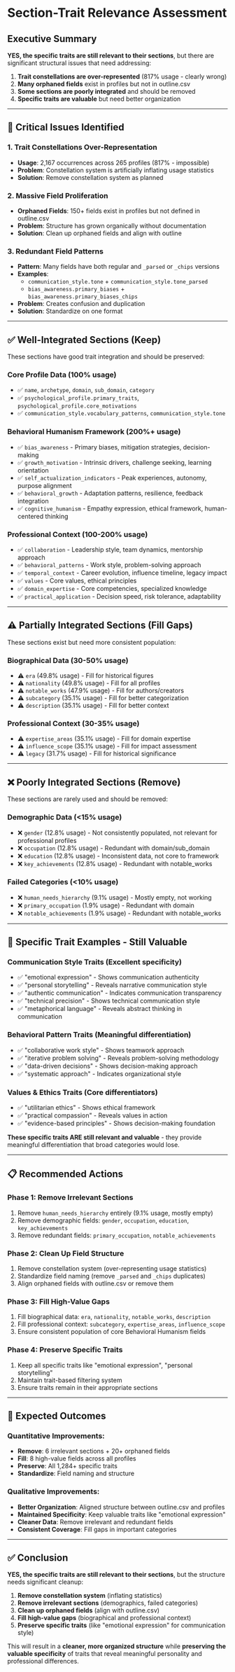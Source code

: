 # Section-Trait Relevance Assessment

## Executive Summary

**YES, the specific traits are still relevant to their sections**, but there are significant structural issues that need addressing:

1. **Trait constellations are over-represented** (817% usage - clearly wrong)
2. **Many orphaned fields** exist in profiles but not in outline.csv
3. **Some sections are poorly integrated** and should be removed
4. **Specific traits are valuable** but need better organization

---

## 🚨 **Critical Issues Identified**

### 1. **Trait Constellations Over-Representation**
- **Usage**: 2,167 occurrences across 265 profiles (817% - impossible)
- **Problem**: Constellation system is artificially inflating usage statistics
- **Solution**: Remove constellation system as planned

### 2. **Massive Field Proliferation**
- **Orphaned Fields**: 150+ fields exist in profiles but not defined in outline.csv
- **Problem**: Structure has grown organically without documentation
- **Solution**: Clean up orphaned fields and align with outline

### 3. **Redundant Field Patterns**
- **Pattern**: Many fields have both regular and `_parsed` or `_chips` versions
- **Examples**: 
  - `communication_style.tone` + `communication_style.tone_parsed`
  - `bias_awareness.primary_biases` + `bias_awareness.primary_biases_chips`
- **Problem**: Creates confusion and duplication
- **Solution**: Standardize on one format

---

## ✅ **Well-Integrated Sections (Keep)**

These sections have good trait integration and should be preserved:

### **Core Profile Data** (100% usage)
- ✅ `name`, `archetype`, `domain`, `sub_domain`, `category`
- ✅ `psychological_profile.primary_traits`, `psychological_profile.core_motivations`
- ✅ `communication_style.vocabulary_patterns`, `communication_style.tone`

### **Behavioral Humanism Framework** (200%+ usage)
- ✅ `bias_awareness` - Primary biases, mitigation strategies, decision-making
- ✅ `growth_motivation` - Intrinsic drivers, challenge seeking, learning orientation
- ✅ `self_actualization_indicators` - Peak experiences, autonomy, purpose alignment
- ✅ `behavioral_growth` - Adaptation patterns, resilience, feedback integration
- ✅ `cognitive_humanism` - Empathy expression, ethical framework, human-centered thinking

### **Professional Context** (100-200% usage)
- ✅ `collaboration` - Leadership style, team dynamics, mentorship approach
- ✅ `behavioral_patterns` - Work style, problem-solving approach
- ✅ `temporal_context` - Career evolution, influence timeline, legacy impact
- ✅ `values` - Core values, ethical principles
- ✅ `domain_expertise` - Core competencies, specialized knowledge
- ✅ `practical_application` - Decision speed, risk tolerance, adaptability

---

## ⚠️ **Partially Integrated Sections (Fill Gaps)**

These sections exist but need more consistent population:

### **Biographical Data** (30-50% usage)
- ⚠️ `era` (49.8% usage) - Fill for historical figures
- ⚠️ `nationality` (49.8% usage) - Fill for all profiles
- ⚠️ `notable_works` (47.9% usage) - Fill for authors/creators
- ⚠️ `subcategory` (35.1% usage) - Fill for better categorization
- ⚠️ `description` (35.1% usage) - Fill for better context

### **Professional Context** (30-35% usage)
- ⚠️ `expertise_areas` (35.1% usage) - Fill for domain expertise
- ⚠️ `influence_scope` (35.1% usage) - Fill for impact assessment
- ⚠️ `legacy` (31.7% usage) - Fill for historical significance

---

## ❌ **Poorly Integrated Sections (Remove)**

These sections are rarely used and should be removed:

### **Demographic Data** (<15% usage)
- ❌ `gender` (12.8% usage) - Not consistently populated, not relevant for professional profiles
- ❌ `occupation` (12.8% usage) - Redundant with domain/sub_domain
- ❌ `education` (12.8% usage) - Inconsistent data, not core to framework
- ❌ `key_achievements` (12.8% usage) - Redundant with notable_works

### **Failed Categories** (<10% usage)
- ❌ `human_needs_hierarchy` (9.1% usage) - Mostly empty, not working
- ❌ `primary_occupation` (1.9% usage) - Redundant with domain
- ❌ `notable_achievements` (1.9% usage) - Redundant with notable_works

---

## 🔧 **Specific Trait Examples - Still Valuable**

### **Communication Style Traits** (Excellent specificity)
- ✅ "emotional expression" - Shows communication authenticity
- ✅ "personal storytelling" - Reveals narrative communication style
- ✅ "authentic communication" - Indicates communication transparency
- ✅ "technical precision" - Shows technical communication style
- ✅ "metaphorical language" - Reveals abstract thinking in communication

### **Behavioral Pattern Traits** (Meaningful differentiation)
- ✅ "collaborative work style" - Shows teamwork approach
- ✅ "iterative problem solving" - Reveals problem-solving methodology
- ✅ "data-driven decisions" - Shows decision-making approach
- ✅ "systematic approach" - Indicates organizational style

### **Values & Ethics Traits** (Core differentiators)
- ✅ "utilitarian ethics" - Shows ethical framework
- ✅ "practical compassion" - Reveals values in action
- ✅ "evidence-based principles" - Shows decision-making foundation

**These specific traits ARE still relevant and valuable** - they provide meaningful differentiation that broad categories would lose.

---

## 📋 **Recommended Actions**

### **Phase 1: Remove Irrelevant Sections**
1. Remove `human_needs_hierarchy` entirely (9.1% usage, mostly empty)
2. Remove demographic fields: `gender`, `occupation`, `education`, `key_achievements`
3. Remove redundant fields: `primary_occupation`, `notable_achievements`

### **Phase 2: Clean Up Field Structure**
1. Remove constellation system (over-representing usage statistics)
2. Standardize field naming (remove `_parsed` and `_chips` duplicates)
3. Align orphaned fields with outline.csv or remove them

### **Phase 3: Fill High-Value Gaps**
1. Fill biographical data: `era`, `nationality`, `notable_works`, `description`
2. Fill professional context: `subcategory`, `expertise_areas`, `influence_scope`
3. Ensure consistent population of core Behavioral Humanism fields

### **Phase 4: Preserve Specific Traits**
1. Keep all specific traits like "emotional expression", "personal storytelling"
2. Maintain trait-based filtering system
3. Ensure traits remain in their appropriate sections

---

## 🎯 **Expected Outcomes**

### **Quantitative Improvements:**
- **Remove**: 6 irrelevant sections + 20+ orphaned fields
- **Fill**: 8 high-value fields across all profiles
- **Preserve**: All 1,284+ specific traits
- **Standardize**: Field naming and structure

### **Qualitative Improvements:**
- **Better Organization**: Aligned structure between outline.csv and profiles
- **Maintained Specificity**: Keep valuable traits like "emotional expression"
- **Cleaner Data**: Remove irrelevant and redundant fields
- **Consistent Coverage**: Fill gaps in important categories

---

## ✅ **Conclusion**

**YES, the specific traits are still relevant to their sections**, but the structure needs significant cleanup:

1. **Remove constellation system** (inflating statistics)
2. **Remove irrelevant sections** (demographics, failed categories)
3. **Clean up orphaned fields** (align with outline.csv)
4. **Fill high-value gaps** (biographical and professional context)
5. **Preserve specific traits** (like "emotional expression" for communication style)

This will result in a **cleaner, more organized structure** while **preserving the valuable specificity** of traits that reveal meaningful personality and professional differences.
